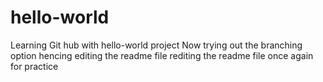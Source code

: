 # hello-world
Learning Git hub with hello-world project
Now trying out the branching option hencing editing the readme file
rediting the readme file once again for practice
